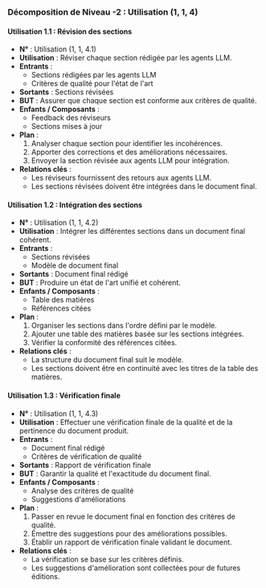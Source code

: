 ### Décomposition de Niveau -2 : Utilisation (1, 1, 4)

#### Utilisation 1.1 : Révision des sections
- **N°** : Utilisation (1, 1, 4.1)
- **Utilisation** : Réviser chaque section rédigée par les agents LLM.
- **Entrants** :
  - Sections rédigées par les agents LLM
  - Critères de qualité pour l'état de l'art
- **Sortants** : Sections révisées
- **BUT** : Assurer que chaque section est conforme aux critères de qualité.
- **Enfants / Composants** : 
  - Feedback des réviseurs
  - Sections mises à jour
- **Plan** :
  1. Analyser chaque section pour identifier les incohérences.
  2. Apporter des corrections et des améliorations nécessaires.
  3. Envoyer la section révisée aux agents LLM pour intégration.
- **Relations clés** :
  - Les réviseurs fournissent des retours aux agents LLM.
  - Les sections révisées doivent être intégrées dans le document final.

#### Utilisation 1.2 : Intégration des sections
- **N°** : Utilisation (1, 1, 4.2)
- **Utilisation** : Intégrer les différentes sections dans un document final cohérent.
- **Entrants** :
  - Sections révisées
  - Modèle de document final
- **Sortants** : Document final rédigé
- **BUT** : Produire un état de l'art unifié et cohérent.
- **Enfants / Composants** : 
  - Table des matières
  - Références citées
- **Plan** :
  1. Organiser les sections dans l'ordre défini par le modèle.
  2. Ajouter une table des matières basée sur les sections intégrées.
  3. Vérifier la conformité des références citées.
- **Relations clés** :
  - La structure du document final suit le modèle.
  - Les sections doivent être en continuité avec les titres de la table des matières.

#### Utilisation 1.3 : Vérification finale
- **N°** : Utilisation (1, 1, 4.3)
- **Utilisation** : Effectuer une vérification finale de la qualité et de la pertinence du document produit.
- **Entrants** :
  - Document final rédigé
  - Critères de vérification de qualité
- **Sortants** : Rapport de vérification finale
- **BUT** : Garantir la qualité et l'exactitude du document final.
- **Enfants / Composants** : 
  - Analyse des critères de qualité
  - Suggestions d'améliorations
- **Plan** :
  1. Passer en revue le document final en fonction des critères de qualité.
  2. Émettre des suggestions pour des améliorations possibles.
  3. Établir un rapport de vérification finale validant le document.
- **Relations clés** :
  - La vérification se base sur les critères définis.
  - Les suggestions d'amélioration sont collectées pour de futures éditions.